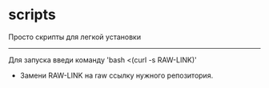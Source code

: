 # scripts
Просто скрипты для легкой установки


---
Для запуска введи команду 'bash <(curl -s RAW-LINK)' 
 - Замени RAW-LINK на raw ссылку нужного репозитория.
